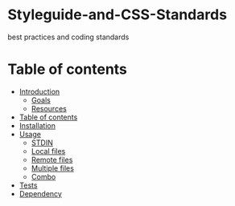 # Styleguide-and-CSS-Standards
best practices and coding standards


Table of contents
=================

  * [Introduction](#gh-md-toc)
    * [Goals](#multiple-files)
    * [Resources](#multiple-files)
  * [Table of contents](#table-of-contents)
  * [Installation](#installation)
  * [Usage](#usage)
    * [STDIN](#stdin)
    * [Local files](#local-files)
    * [Remote files](#remote-files)
    * [Multiple files](#multiple-files)
    * [Combo](#combo)
  * [Tests](#tests)
  * [Dependency](#dependency)
